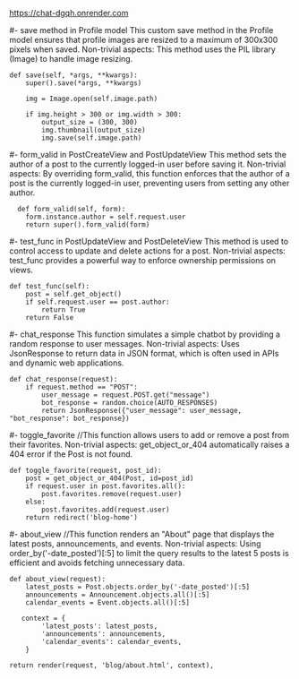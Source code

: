 https://chat-dgqh.onrender.com



#-  save method in Profile model
This custom save method in the Profile model ensures that profile images are resized to a maximum of 300x300 pixels when saved.
Non-trivial aspects:
This method uses the PIL library (Image) to handle image resizing.

    def save(self, *args, **kwargs):
        super().save(*args, **kwargs)
    
        img = Image.open(self.image.path)
    
        if img.height > 300 or img.width > 300:
            output_size = (300, 300)
            img.thumbnail(output_size)
            img.save(self.image.path)


#- form_valid in PostCreateView and PostUpdateView
This method sets the author of a post to the currently logged-in user before saving it.
Non-trivial aspects:
By overriding form_valid, this function enforces that the author of a post is the currently logged-in user, preventing users from setting any other author.

      def form_valid(self, form):
        form.instance.author = self.request.user
        return super().form_valid(form)

#-  test_func in PostUpdateView and PostDeleteView 
This method is used to control access to update and delete actions for a post.
Non-trivial aspects:
test_func provides a powerful way to enforce ownership permissions on views.

    def test_func(self):
        post = self.get_object()
        if self.request.user == post.author:
            return True
        return False


#- chat_response
This function simulates a simple chatbot by providing a random response to user messages.
Non-trivial aspects:
Uses JsonResponse to return data in JSON format, which is often used in APIs and dynamic web applications.

    def chat_response(request):
        if request.method == "POST":
            user_message = request.POST.get("message")
            bot_response = random.choice(AUTO_RESPONSES)
            return JsonResponse({"user_message": user_message, "bot_response": bot_response})
    


#- toggle_favorite
//This function allows users to add or remove a post from their favorites.
 Non-trivial aspects:
 get_object_or_404 automatically raises a 404 error if the Post is not found.

    def toggle_favorite(request, post_id):
        post = get_object_or_404(Post, id=post_id)
        if request.user in post.favorites.all():
            post.favorites.remove(request.user)
        else:
            post.favorites.add(request.user)
        return redirect('blog-home')

#- about_view
//This function renders an "About" page that displays the latest posts, announcements, and events.
Non-trivial aspects:
Using order_by('-date_posted')[:5] to limit the query results to the latest 5 posts is efficient and avoids fetching unnecessary data.

    def about_view(request):
        latest_posts = Post.objects.order_by('-date_posted')[:5]
        announcements = Announcement.objects.all()[:5]
        calendar_events = Event.objects.all()[:5]
        
       context = {
            'latest_posts': latest_posts,
            'announcements': announcements,
            'calendar_events': calendar_events,
        }
    
    return render(request, 'blog/about.html', context),
    

    

